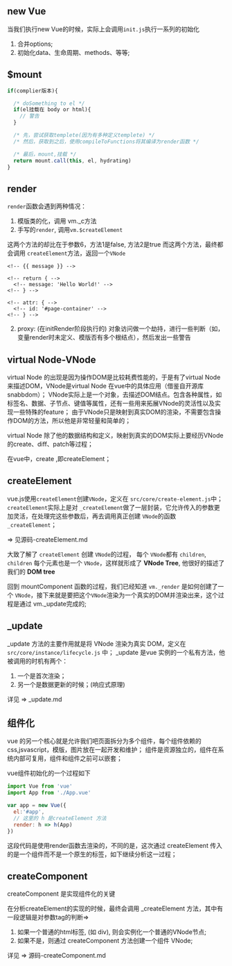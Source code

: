 ## new Vue

当我们执行new Vue的时候，实际上会调用`init.js`执行一系列的初始化
1. 合并options;
2. 初始化data、生命周期、methods、等等;

## $mount

```javascript
if(complier版本){

  /* doSomething to el */
  if(el挂载在 body or html){
    // 警告
  }

  /* 先，尝试获取templete(因为有多种定义templete) */
  /* 然后，获取到之后，使用compileToFunctions将其编译为render函数 */

  /* 最后，mount,挂载 */
  return mount.call(this, el, hydrating)
}
```


## render



`render`函数会遇到两种情况：
1. 模版类的化，调用 vm._c方法
2. 手写的`render`, 调用`vm.$createElement`

这两个方法的却比在于参数6，方法1是false, 方法2是true
而这两个方法，最终都会调用 `createElement`方法，返回一个`VNode`


<!-- 3. createElement:(在initRender阶段执行的) -->
<!-- 将我们的DOM编译为virtual -->
<!--  -->
<!-- ```js -->
<!-- <Templete> -->
  <!-- <div id='page-container'> -->
    <!-- {{ message }} -->
  <!-- </div> -->
<!-- <Templete/> -->
<!--  -->
<!-- <script> -->
<!-- export default { -->
  <!-- data(){ -->
    <!-- return { -->
      <!-- message: 'Hello World!' -->
    <!-- } -->
  <!-- } -->
<!-- } -->
<!-- </script> -->
<!-- ``` -->

<!-- 相当于 -->

<!-- ```js -->
<!-- /** -->
 <!-- * @des createElement -->
 <!-- * @param {Function} createElement  -->
 <!-- * @return:  -->
 <!-- */ -->
<!-- render(createElement){ -->
  <!-- return createElement('div', {    -->
    <!-- attr: { -->
      <!-- id: '#page-container' -->
    <!-- } -->
  <!-- }, this.message) -->
<!-- } -->
<!-- ``` -->

2. proxy: (在initRender阶段执行的)
对象访问做一个劫持，进行一些判断（如，变量render时未定义、模版否有多个根结点），然后发出一些警告

## virtual Node-VNode

virtual Node 的出现是因为操作DOM是比较耗费性能的，于是有了virtual Node 来描述DOM，VNode是virtual Node 在vue中的具体应用（借鉴自开源库snabbdom）；
VNode实际上是一个对象，去描述DOM结点。包含各种属性，如标签名、数据、子节点、键值等属性，还有一些用来拓展VNode的灵活性以及实现一些特殊的feature；
由于VNode只是映射到真实DOM的渲染，不需要包含操作DOM的方法，所以他是非常轻量和简单的；

virtual Node 除了他的数据结构和定义，映射到真实的DOM实际上要经历VNode的create、diff、patch等过程；

在vue中，create ,即createElement；

## createElement

vue.js使用`createElement`创建`VNode`，定义在 `src/core/create-element.js`中；
`createElement`实际上是对 `_createElement`做了一层封装，它允许传入的参数更加灵活，在处理完这些参数后，再去调用真正创建 `VNode`的函数 `_createElement`；

=> 见源码-createElement.md


大致了解了 `createElement` 创建 `VNode`的过程， 每个 `VNode`都有 `children`, `children` 每个元素也是一个 `VNode`，这样就形成了 **VNode Tree**, 他很好的描述了我们的 **DOM tree**

回到 mountComponent 函数的过程，我们已经知道 `vm._render` 是如何创建了一个 `VNode`，接下来就是要把这个`VNode`渲染为一个真实的DOM并渲染出来，这个过程是通过 vm._update完成的;


## _update

_update 方法的主要作用就是将 VNode 渲染为真实 DOM，定义在 `src/core/instance/lifecycle.js` 中；
_update 是vue 实例的一个私有方法，他被调用的时机有两个：
1. 一个是首次渲染；
2. 另一个是数据更新的时候；(响应式原理)

详见 => _update.md


## 组件化

vue 的另一个核心就是允许我们吧页面拆分为多个组件，每个组件依赖的css,jsvascript，模版，图片放在一起开发和维护；
组件是资源独立的，组件在系统内部可复用，组件和组件之前可以嵌套；

vue组件初始化的一个过程如下

```js
import Vue from 'vue'
import App from './App.vue'

var app = new Vue({
  el:'#app',
  // 这里的 h 是createElement 方法
  render: h => h(App)
})
```

这段代码是使用render函数去渲染的，不同的是，这次通过 createElement 传入的是一个组件而不是一个原生的标签，如下继续分析这一过程；

## createComponent


createComponent 是实现组件化的关键

在分析createElement的实现的时候，最终会调用 _createElement 方法，其中有一段逻辑是对参数tag的判断=> 
1. 如果一个普通的html标签, (如 div), 则会实例化一个普通的VNode节点;
2. 如果不是，则通过 createComponent 方法创建一个组件 VNode;

详见 => 源码-createComponent.md 